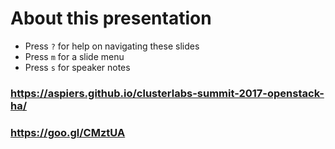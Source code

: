 <!-- .slide: data-state="normal" id="about" data-timing="0" -->
# About this presentation

<!--
*   You can now [watch the video of this presentation online]()
-->
*   Press `?` for help on navigating these slides
*   Press `m` for a slide menu
*   Press `s` for speaker notes <br />

<!--
*   Here is the [original session abstract and details]()
-->


<!-- .slide: data-state="qrcode" id="qrcode" data-menu-title="QR code" data-timing="0" -->

<div class="qrcode" id="qrcode-talk"/>
<h3><a href="https://aspiers.github.io/clusterlabs-summit-2017-openstack-ha/" target="_blank"
       id="talk">https://aspiers.github.io/clusterlabs-summit-2017-openstack-ha/</a></h3>
<h3><a href="https://goo.gl/CMztUA" target="_blank">https://goo.gl/CMztUA</a></h3>
